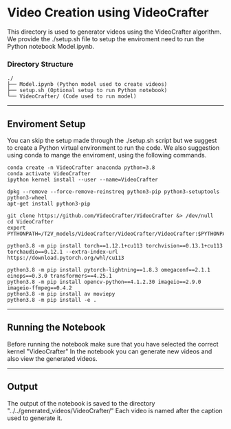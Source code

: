# Video Creation using VideoCrafter

This directory is used to generator videos using the VideoCrafter algorithm.
We provide the ./setup.sh file to setup the enviroment need to run the Python notebook Model.ipynb.

### Directory Structure
```
./
├── Model.ipynb (Python model used to create videos)
├── setup.sh (Optional setup to run Python notebook)
└── VideoCrafter/ (Code used to run model)
```

---
## Enviroment Setup
You can skip the setup made through the ./setup.sh script but we suggest to create a Python virtual environment to run the code.
We also suggestion using conda to mange the enviroment, using the following commands.

```
conda create -n VideoCrafter anaconda python=3.8
conda activate VideoCrafter
ipython kernel install --user --name=VideoCrafter

dpkg --remove --force-remove-reinstreq python3-pip python3-setuptools python3-wheel
apt-get install python3-pip

git clone https://github.com/VideoCrafter/VideoCrafter &> /dev/null
cd VideoCrafter 
export PYTHONPATH=/T2V_models/VideoCrafter/VideoCrafter/VideoCrafter:$PYTHONPATH 

python3.8 -m pip install torch==1.12.1+cu113 torchvision==0.13.1+cu113 torchaudio==0.12.1 --extra-index-url https://download.pytorch.org/whl/cu113
 
python3.8 -m pip install pytorch-lightning==1.8.3 omegaconf==2.1.1 einops==0.3.0 transformers==4.25.1
python3.8 -m pip install opencv-python==4.1.2.30 imageio==2.9.0 imageio-ffmpeg==0.4.2
python3.8 -m pip install av moviepy
python3.8 -m pip install -e .
```

---
## Running the Notebook
Before running the notebook make sure that you have selected the correct kernel "VideoCrafter"
In the notebook you can generate new videos and also view the generated videos.

---
## Output
The output of the notebook is saved to the directory "../../generated_videos/VideoCrafter/"
Each video is named after the caption used to generate it.